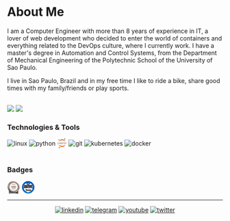 # About Me

I am a Computer Engineer with more than 8 years of experience in IT, a lover of web development who decided to enter the world of containers and everything related to the DevOps culture, where I currently work. I have a master's degree in Automation and Control Systems, from the Department of Mechanical Engineering of the Polytechnic School of the University of Sao Paulo.

I live in Sao Paulo, Brazil and in my free time I like to ride a bike, share good times with my family/friends or play sports.

<br/>

<div>
  <img height="160em" src="https://github-readme-stats.vercel.app/api/top-langs/?username=adejonghm&layout=compact&border_radius=10&theme=onedark"/>
  <img height="160em" src="https://github-readme-stats.vercel.app/api?username=adejonghm&show_icons=true&count_private=true&include_all_commits=true&custom_title=Github%20Status&hide=issues&border_radius=10&theme=onedark"/>
</div>

### Technologies & Tools

<div style="display: inline_block">
  <img align="center" alt="linux" width="4%" src="https://www.vectorlogo.zone/logos/linux/linux-icon.svg">
  <!-- <img align="center" alt="django" width="9%" src="https://raw.githubusercontent.com/devicons/devicon/master/icons/django/django-original.svg"> -->
  <img align="center" alt="python" width="4%" src="https://www.vectorlogo.zone/logos/python/python-icon.svg">
  <img align="center" alt="jupyter" width="4.5%" src="https://raw.githubusercontent.com/devicons/devicon/master/icons/jupyter/jupyter-original-wordmark.svg">
  <img align="center" alt="git" width="4%" src="https://www.vectorlogo.zone/logos/git-scm/git-scm-icon.svg">
  <!-- <img align="center" alt="terraform" width="4%" src="https://www.vectorlogo.zone/logos/terraformio/terraformio-icon.svg"> -->
  <img align="center" alt="kubernetes" width="4%" src="https://www.vectorlogo.zone/logos/kubernetes/kubernetes-icon.svg">
  <img align="center" alt="docker" width="6%" src="https://www.vectorlogo.zone/logos/docker/docker-icon.svg">
  <!-- <img align="center" alt="azure" **width**="5%" src="https://www.vectorlogo.zone/logos/microsoft_azure/microsoft_azure-icon.svg"> -->
</div>

<br/>

### Badges

<div style="display: inline_block">
  <img align="center" alt="git" width="6%" src="badges/oci_fund_badge.png">
  <img align="center" alt="git" width="6%" src="badges/docker_badge.png">
</div>

---

<div align="center">

  [![linkedin](https://img.shields.io/badge/-LinkedIn-%230077B5?style=for-the-badge&logo=linkedin&logoColor=white)](https://www.linkedin.com/in/adejonghm)
  [![telegram](https://img.shields.io/badge/Telegram-2CA5E0?style=for-the-badge&logo=telegram&logoColor=white)](https://t.me/adejonghm)
  [![youtube](https://img.shields.io/badge/YouTube-FF0000?style=for-the-badge&logo=youtube&logoColor=white)](https://www.youtube.com/channel/UCgoPSCfoyiSlsdWMMxfq43Q)
  [![twitter](https://img.shields.io/badge/Twitter-1DA1F2?style=for-the-badge&logo=twitter&logoColor=white)](https://twitter.com/adejonghm)

</div>
